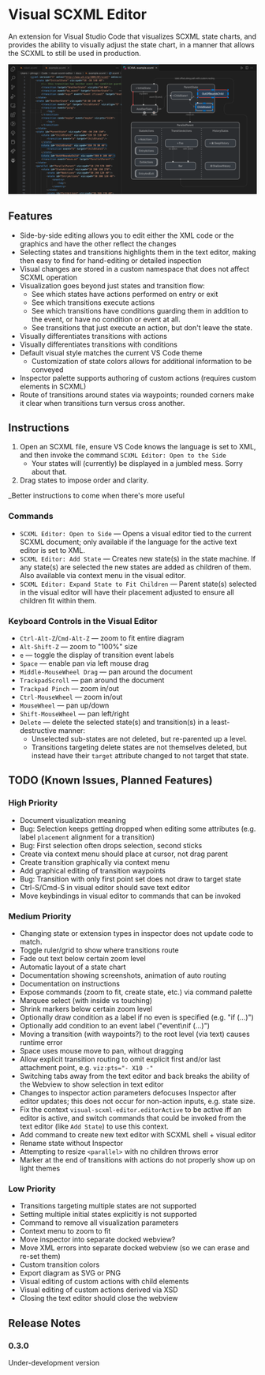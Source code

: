 # Visual SCXML Editor

An extension for Visual Studio Code that visualizes SCXML state charts,
and provides the ability to visually adjust the state chart,
in a manner that allows the SCXML to still be used in production.

![](docs/example.png)

## Features

* Side-by-side editing allows you to edit either the XML code or the graphics and have
  the other reflect the changes
* Selecting states and transitions highlights them in the text editor, making then easy to find
  for hand-editing or detailed inspection
* Visual changes are stored in a custom namespace that does not affect SCXML operation
* Visualization goes beyond just states and transition flow:
  * See which states have actions performed on entry or exit
  * See which transitions execute actions
  * See which transitions have conditions guarding them in addition to the event,
    or have no condition or event at all.
  * See transitions that just execute an action, but don't leave the state.
* Visually differentiates transitions with actions
* Visually differentiates transitions with conditions
* Default visual style matches the current VS Code theme
  * Customization of state colors allows for additional information to be conveyed
* Inspector palette supports authoring of custom actions (requires custom elements in SCXML)
* Route of transitions around states via waypoints;
  rounded corners make it clear when transitions turn versus cross another.


## Instructions

1. Open an SCXML file, ensure VS Code knows the language is set to XML,
   and then invoke the command `SCXML Editor: Open to the Side`
   * Your states will (currently) be displayed in a jumbled mess. Sorry about that.
2. Drag states to impose order and clarity.

_Better instructions to come when there's more useful


### Commands

* `SCXML Editor: Open to Side` — Opens a visual editor tied to the current SCXML document;
  only available if the language for the active text editor is set to XML.
* `SCXML Editor: Add State` — Creates new state(s) in the state machine.
  If any state(s) are selected the new states are added as children of them.
  Also available via context menu in the visual editor.
* `SCXML Editor: Expand State to Fit Children` — Parent state(s) selected in the
  visual editor will have their placement adjusted to ensure all children fit within them.

### Keyboard Controls in the Visual Editor

* `Ctrl-Alt-Z`/`Cmd-Alt-Z` — zoom to fit entire diagram
* `Alt-Shift-Z` — zoom to "100%" size
* `e` — toggle the display of transition event labels
* `Space` — enable pan via left mouse drag
* `Middle-MouseWheel Drag` — pan around the document
* `TrackpadScroll` — pan around the document
* `Trackpad Pinch` — zoom in/out
* `Ctrl-MouseWheel` — zoom in/out
* `MouseWheel` — pan up/down
* `Shift-MouseWheel` — pan left/right
* `Delete` — delete the selected state(s) and transition(s) in a
  least-destructive manner:
  * Unselected sub-states are not deleted, but re-parented up a level.
  * Transitions targeting delete states are not themselves deleted, but instead
    have their `target` attribute changed to not target that state.


## TODO (Known Issues, Planned Features)

### High Priority

* Document visualization meaning
* Bug: Selection keeps getting dropped when editing some attributes
  (e.g. label `placement` alignment for a transition)
* Bug: First selection often drops selection, second sticks
* Create via context menu should place at cursor, not drag parent
* Create transition graphically via context menu
* Add graphical editing of transition waypoints
* Bug: Transition with only first point set does not draw to target state
* Ctrl-S/Cmd-S in visual editor should save text editor
* Move keybindings in visual editor to commands that can be invoked

### Medium Priority

* Changing state or extension types in inspector does not update code to match.
* Toggle ruler/grid to show where transitions route
* Fade out text below certain zoom level
* Automatic layout of a state chart
* Documentation showing screenshots, animation of auto routing
* Documentation on instructions
* Expose commands (zoom to fit, create state, etc.) via command palette
* Marquee select (with inside vs touching)
* Shrink markers below certain zoom level
* Optionally draw condition as a label if no even is specified (e.g. "if (…)")
* Optionally add condition to an event label ("event\nif (…)")
* Moving a transition (with waypoints?) to the root level (via text) causes runtime error
* Space uses mouse move to pan, without dragging
* Allow explicit transition routing to omit explicit first and/or last attachment point, e.g.
  `viz:pts="- X10 -"`
* Switching tabs away from the text editor and back breaks the ability of the Webview to show
  selection in text editor
* Changes to inspector action parameters defocuses Inspector after editor updates;
  this does not occur for non-action inputs, e.g. state size.
* Fix the context `visual-scxml-editor.editorActive` to be active iff an editor is active,
  and switch commands that could be invoked from the text editor (like `Add State`) to use this context.
* Add command to create new text editor with SCXML shell + visual editor
* Rename state without Inspector
* Attempting to resize `<parallel>` with no children throws error
* Marker at the end of transitions with actions do not properly show up on light themes

### Low Priority

* Transitions targeting multiple states are not supported
* Setting multiple initial states explicitly is not supported
* Command to remove all visualization parameters
* Context menu to zoom to fit
* Move inspector into separate docked webview?
* Move XML errors into separate docked webview (so we can erase and re-set them)
* Custom transition colors
* Export diagram as SVG or PNG
* Visual editing of custom actions with child elements
* Visual editing of custom actions derived via XSD
* Closing the text editor should close the webview


## Release Notes

### 0.3.0

Under-development version
